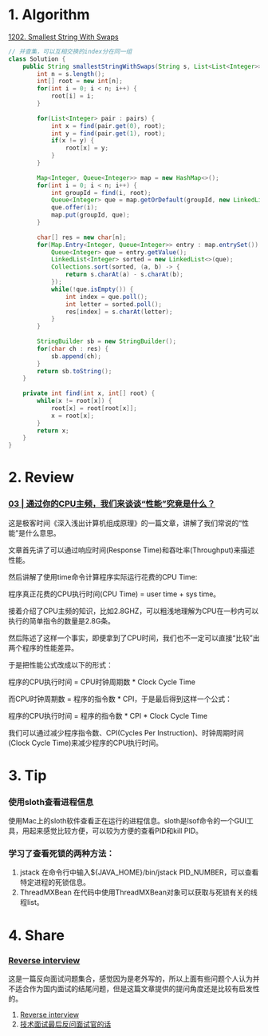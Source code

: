# 1. Algorithm
[1202. Smallest String With Swaps](https://leetcode.com/problems/smallest-string-with-swaps/)
```java
// 并查集，可以互相交换的index分在同一组
class Solution {
    public String smallestStringWithSwaps(String s, List<List<Integer>> pairs) {
        int n = s.length();
        int[] root = new int[n];
        for(int i = 0; i < n; i++) {
            root[i] = i;
        }
        
        for(List<Integer> pair : pairs) {
            int x = find(pair.get(0), root);
            int y = find(pair.get(1), root);
            if(x != y) {
                root[x] = y;
            }
        }
    
        Map<Integer, Queue<Integer>> map = new HashMap<>();
        for(int i = 0; i < n; i++) {
            int groupId = find(i, root);
            Queue<Integer> que = map.getOrDefault(groupId, new LinkedList<>());
            que.offer(i);
            map.put(groupId, que);
        }
        
        char[] res = new char[n];
        for(Map.Entry<Integer, Queue<Integer>> entry : map.entrySet()) {
            Queue<Integer> que = entry.getValue();
            LinkedList<Integer> sorted = new LinkedList<>(que);
            Collections.sort(sorted, (a, b) -> {
                return s.charAt(a) - s.charAt(b);
            });
            while(!que.isEmpty()) {
                int index = que.poll();
                int letter = sorted.poll();
                res[index] = s.charAt(letter);
            }
        }
        
        StringBuilder sb = new StringBuilder();
        for(char ch : res) {
            sb.append(ch);
        }
        return sb.toString();
    }
    
    private int find(int x, int[] root) {
        while(x != root[x]) {
            root[x] = root[root[x]];
            x = root[x];
        }
        return x;
    }
}
```



# 2. Review
### [03 | 通过你的CPU主频，我们来谈谈“性能”究竟是什么？](https://time.geekbang.org/column/article/92215)
这是极客时间《深入浅出计算机组成原理》的一篇文章，讲解了我们常说的“性能”是什么意思。 </p>
文章首先讲了可以通过响应时间(Response Time)和吞吐率(Throughput)来描述性能。 </p>

然后讲解了使用time命令计算程序实际运行花费的CPU Time: </p>
  程序真正花费的CPU执行时间(CPU Time) = user time + sys  time。 </p>

接着介绍了CPU主频的知识，比如2.8GHZ，可以粗浅地理解为CPU在一秒内可以执行的简单指令的数量是2.8G条。 </p>

然后陈述了这样一个事实，即便拿到了CPU时间，我们也不一定可以直接“比较”出两个程序的性能差异。 </p>
于是把性能公式改成以下的形式： </p>
  程序的CPU执行时间 = CPU时钟周期数 * Clock Cycle Time </p>
而CPU时钟周期数 = 程序的指令数 * CPI，于是最后得到这样一个公式： </p>
  程序的CPU执行时间 = 程序的指令数 * CPI * Clock Cycle Time </p>
  
我们可以通过减少程序指令数、CPI(Cycles Per Instruction)、时钟周期时间(Clock Cycle Time)来减少程序的CPU执行时间。


# 3. Tip
### 使用sloth查看进程信息
使用Mac上的sloth软件查看正在运行的进程信息。sloth是lsof命令的一个GUI工具，用起来感觉比较方便，可以较为方便的查看PID和kill PID。

### 学习了查看死锁的两种方法：
  1. jstack
    在命令行中输入${JAVA_HOME}/bin/jstack PID_NUMBER，可以查看特定进程的死锁信息。
  2. ThreadMXBean
    在代码中使用ThreadMXBean对象可以获取与死锁有关的线程list。


# 4. Share
### [Reverse interview](https://github.com/viraptor/reverse-interview)
这是一篇反向面试问题集合，感觉因为是老外写的，所以上面有些问题个人认为并不适合作为国内面试的结尾问题，但是这篇文章提供的提问角度还是比较有启发性的。

  1. [Reverse interview](https://github.com/viraptor/reverse-interview)
  2. [技术面试最后反问面试官的话](https://github.com/yifeikong/reverse-interview-zh)


